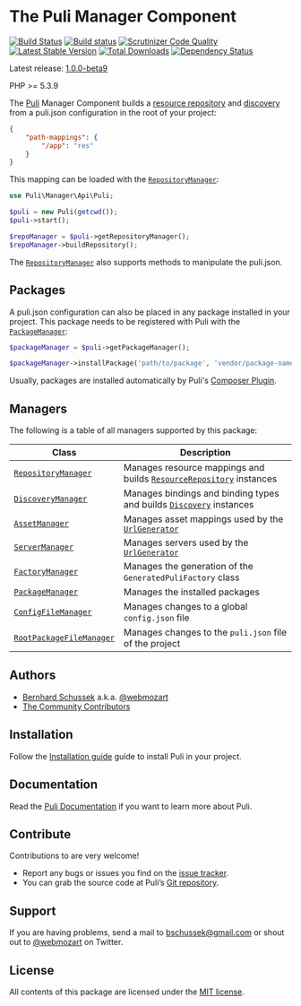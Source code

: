 The Puli Manager Component
==========================

[![Build Status](https://travis-ci.org/puli/manager.svg?branch=master)](https://travis-ci.org/puli/manager)
[![Build status](https://ci.appveyor.com/api/projects/status/eb5apotdnp0h021b/branch/master?svg=true)](https://ci.appveyor.com/project/webmozart/manager/branch/master)
[![Scrutinizer Code Quality](https://scrutinizer-ci.com/g/puli/manager/badges/quality-score.png?b=master)](https://scrutinizer-ci.com/g/puli/manager/?branch=master)
[![Latest Stable Version](https://poser.pugx.org/puli/manager/v/stable.svg)](https://packagist.org/packages/puli/manager)
[![Total Downloads](https://poser.pugx.org/puli/manager/downloads.svg)](https://packagist.org/packages/puli/manager)
[![Dependency Status](https://www.versioneye.com/php/puli:manager/1.0.0/badge.svg)](https://www.versioneye.com/php/puli:manager/1.0.0)

Latest release: [1.0.0-beta9](https://packagist.org/packages/puli/manager#1.0.0-beta9)

PHP >= 5.3.9

The [Puli] Manager Component builds a [resource repository] and [discovery] from 
a puli.json configuration in the root of your project:

```json
{
    "path-mappings": {
        "/app": "res"
    }
}
```

This mapping can be loaded with the [`RepositoryManager`]:

```php
use Puli\Manager\Api\Puli;

$puli = new Puli(getcwd());
$puli->start();

$repoManager = $puli->getRepositoryManager();
$repoManager->buildRepository();
```

The [`RepositoryManager`] also supports methods to manipulate the puli.json.

Packages
--------

A puli.json configuration can also be placed in any package installed in your
project. This package needs to be registered with Puli with the 
[`PackageManager`]:

```php
$packageManager = $puli->getPackageManager();

$packageManager->installPackage('path/to/package', 'vendor/package-name');
```

Usually, packages are installed automatically by Puli's [Composer Plugin].

Managers
--------

The following is a table of all managers supported by this package:

Class                      | Description
-------------------------- | -------------
[`RepositoryManager`]      | Manages resource mappings and builds [`ResourceRepository`] instances
[`DiscoveryManager`]       | Manages bindings and binding types and builds [`Discovery`] instances
[`AssetManager`]           | Manages asset mappings used by the [`UrlGenerator`]
[`ServerManager`]          | Manages servers used by the [`UrlGenerator`]
[`FactoryManager`]         | Manages the generation of the `GeneratedPuliFactory` class
[`PackageManager`]         | Manages the installed packages
[`ConfigFileManager`]      | Manages changes to a global `config.json` file
[`RootPackageFileManager`] | Manages changes to the `puli.json` file of the project

Authors
-------

* [Bernhard Schussek] a.k.a. [@webmozart]
* [The Community Contributors]

Installation
------------

Follow the [Installation guide] guide to install Puli in your project.

Documentation
-------------

Read the [Puli Documentation] if you want to learn more about Puli.

Contribute
----------

Contributions to are very welcome!

* Report any bugs or issues you find on the [issue tracker].
* You can grab the source code at Puli’s [Git repository].

Support
-------

If you are having problems, send a mail to bschussek@gmail.com or shout out to
[@webmozart] on Twitter.

License
-------

All contents of this package are licensed under the [MIT license].

[Puli]: http://puli.io
[resource repository]: https://github.com/puli/repository
[discovery]: https://github.com/puli/discovery
[Composer Plugin]: https://github.com/puli/composer-plugin
[Bernhard Schussek]: http://webmozarts.com
[The Community Contributors]: https://github.com/puli/manager/graphs/contributors
[Installation guide]: http://docs.puli.io/en/latest/installation.html
[Puli Documentation]: http://docs.puli.io/en/latest/index.html
[Puli at a Glance]: http://docs.puli.io/en/latest/at-a-glance.html
[issue tracker]: https://github.com/puli/issues/issues
[Git repository]: https://github.com/puli/manager
[@webmozart]: https://twitter.com/webmozart
[MIT license]: LICENSE
[`RepositoryManager`]: http://api.puli.io/latest/class-Puli.Manager.Api.Repository.RepositoryManager.html
[`PackageManager`]: http://api.puli.io/latest/class-Puli.Manager.Api.Package.PackageManager.html
[`DiscoveryManager`]: http://api.puli.io/latest/class-Puli.Manager.Api.Discovery.DiscoveryManager.html
[`AssetManager`]: http://api.puli.io/latest/class-Puli.Manager.Api.Asset.AssetManager.html
[`ServerManager`]: http://api.puli.io/latest/class-Puli.Manager.Api.Server.ServerManager.html
[`FactoryManager`]: http://api.puli.io/latest/class-Puli.Manager.Api.Factory.FactoryManager.html
[`ConfigFileManager`]: http://api.puli.io/latest/class-Puli.Manager.Api.Config.ConfigFileManager.html
[`RootPackageFileManager`]: http://api.puli.io/latest/class-Puli.Manager.Api.Package.RootPackageFileManager.html
[`ResourceRepository`]: http://api.puli.io/latest/class-Puli.Repository.Api.ResourceRepository.html
[`Discovery`]: http://api.puli.io/latest/class-Puli.Discovery.Api.Discovery.html
[`UrlGenerator`]: http://api.puli.io/latest/class-Puli.UrlGenerator.Api.UrlGenerator.html
